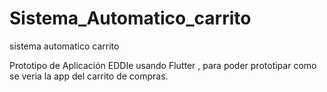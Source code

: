 # Sistema_Automatico_carrito
sistema automatico carrito

Prototipo de Aplicación EDDIe usando Flutter , para poder prototipar como se veria la app del carrito de compras.
